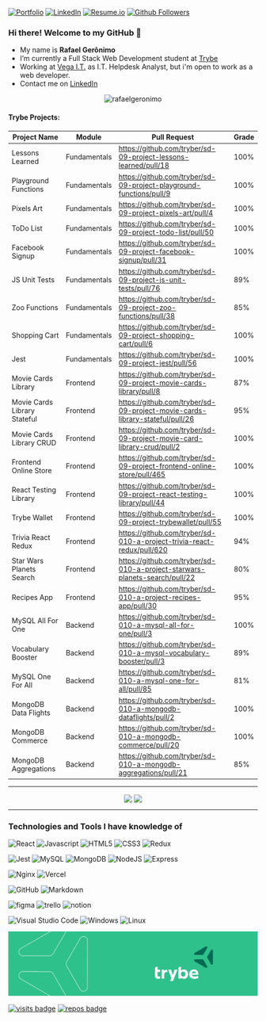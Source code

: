 [![Portfolio][portfolio-shield]][portfolio-url]
[![LinkedIn][linkedin-shield]][linkedin-url]
[![Resume.io][resume-shield]][resume-url]
[![Github Followers][github-follow-shield]][github-follow-url]

<!--My name is Rafael Gerônimo, from Brazil and I'm working on IT area since 2006. -->
### Hi there! Welcome to my GitHub 👋

- My name is **Rafael Gerônimo**
- I’m currently a Full Stack Web Development student at [Trybe](https://www.betrybe.com/)
- Working at [Vega I.T.](https://vegait.com/) as I.T. Helpdesk Analyst, but i'm open to work as a web developer.
- Contact me on [LinkedIn](https://www.linkedin.com/in/rafaelgeronimo/)

<p align="center"><img src="https://github-readme-streak-stats.herokuapp.com/?user=rafaelgeronimo&" alt="rafaelgeronimo" /></p>

#### Trybe Projects:
|Project Name|Module|Pull Request|Grade|
|---|---|---|---|
|Lessons Learned|Fundamentals|https://github.com/tryber/sd-09-project-lessons-learned/pull/18|100%|
|Playground Functions|Fundamentals|https://github.com/tryber/sd-09-project-playground-functions/pull/9|100%|
|Pixels Art|Fundamentals|https://github.com/tryber/sd-09-project-pixels-art/pull/4|100%|
|ToDo List|Fundamentals|https://github.com/tryber/sd-09-project-todo-list/pull/50|100%|
|Facebook Signup|Fundamentals|https://github.com/tryber/sd-09-project-facebook-signup/pull/31|100%|
|JS Unit Tests|Fundamentals|https://github.com/tryber/sd-09-project-js-unit-tests/pull/76|89%|
|Zoo Functions|Fundamentals|https://github.com/tryber/sd-09-project-zoo-functions/pull/38|85%|
|Shopping Cart|Fundamentals|https://github.com/tryber/sd-09-project-shopping-cart/pull/6|100%|
|Jest|Fundamentals|https://github.com/tryber/sd-09-project-jest/pull/56|100%|
|Movie Cards Library|Frontend|https://github.com/tryber/sd-09-project-movie-cards-library/pull/8|87%|
|Movie Cards Library Stateful|Frontend|https://github.com/tryber/sd-09-project-movie-cards-library-stateful/pull/26|95%|
|Movie Cards Library CRUD|Frontend|https://github.com/tryber/sd-09-project-movie-card-library-crud/pull/2|100%|
|Frontend Online Store|Frontend|https://github.com/tryber/sd-09-project-frontend-online-store/pull/465|100%|
|React Testing Library|Frontend|https://github.com/tryber/sd-09-project-react-testing-library/pull/44|100%|
|Trybe Wallet|Frontend|https://github.com/tryber/sd-09-project-trybewallet/pull/55|100%|
|Trivia React Redux|Frontend|https://github.com/tryber/sd-010-a-project-trivia-react-redux/pull/620|94%|
|Star Wars Planets Search|Frontend|https://github.com/tryber/sd-010-a-project-starwars-planets-search/pull/22|80%|
|Recipes App|Frontend|https://github.com/tryber/sd-010-a-project-recipes-app/pull/30|95%|
|MySQL All For One|Backend|https://github.com/tryber/sd-010-a-mysql-all-for-one/pull/3|100%|
|Vocabulary Booster|Backend|https://github.com/tryber/sd-010-a-mysql-vocabulary-booster/pull/3|89%|
|MySQL One For All|Backend|https://github.com/tryber/sd-010-a-mysql-one-for-all/pull/85|81%|
|MongoDB Data Flights|Backend|https://github.com/tryber/sd-010-a-mongodb-dataflights/pull/2|100%|
|MongoDB Commerce|Backend|https://github.com/tryber/sd-010-a-mongodb-commerce/pull/20|100%|
|MongoDB Aggregations|Backend|https://github.com/tryber/sd-010-a-mongodb-aggregations/pull/21|85%|

<hr>
<p align="center">
        <img align="center" src="https://github-readme-stats.vercel.app/api?username=rafaelgeronimo&count_private=true&show_icons=true&layout=compact&title_color=161b22&icon_color=00d9ff&text_color=161b22&bg_color=fff" />
        <!--<br /><br />
        <!--
        <a href="https://wakatime.com/@rafaelgeronimo">
                <img alig="center" src="https://github-readme-stats.vercel.app/api/wakatime?username=rafaelgeronimo" />
        </a>
        -->
        <!--
</p>
<p align="center">
        -->
        <img align="center" src="https://github-readme-stats.vercel.app/api/top-langs/?username=rafaelgeronimo&show_icons=true&layout=compact&title_color=161b22&icon_color=00d9ff&text_color=161b22&bg_color=fff" /><br />
</p>
<hr>

### Technologies and Tools I have knowledge of
![React][react-shield]
![Javascript][javascript-shield]
![HTML5][html-shield]
![CSS3][css-shield]
![Redux][redux-shield]

![Jest][jest-shield]
![MySQL][mysql-shield]
![MongoDB][mongodb-shield]
![NodeJS][nodejs-shield]
![Express][express-shield]

![Nginx][nginx-shield]
![Vercel][vercel-shield]

![GitHub][github-shield]
![Markdown][markdown-shield]

![figma][figma-shield]
![trello][trello-shield]
![notion][notion-shield]

![Visual Studio Code][vscode-shield]
![Windows][windows-shield]
![Linux][linux-shield]

<img src="https://github.com/rafaelgeronimo/rafaelgeronimo/blob/master/trybe_capa.png">

[![visits badge][visits-shield]][visits-url]
[![repos badge][repos-shield]][repos-url]

<!--
<hr>
Now Playing:<br>
<p align="center">
    <a href="https://open.spotify.com/user/rafaelgeronimo_" target="_blank" title="Click to visit my Spotify profile">
        <img align="center" src="https://github-play.vercel.app/api/spotify" />
    <a>
</p>
-->

<!-- MARKDOWN LINKS & IMAGES -->
[portfolio-shield]: https://img.shields.io/badge/Website-geronimo.dev-black?style=for-the-badge
[portfolio-url]: https://geronimo.dev

[linkedin-shield]: https://img.shields.io/badge/-LinkedIn-blue?logo=Linkedin&logoColor=white&style=for-the-badge
[linkedin-url]: https://linkedin.com/in/rafaelgeronimo

[resume-shield]: https://img.shields.io/badge/my-Resume-9cf?style=for-the-badge
[resume-url]: https://resume.io/r/2IaNIsucz

[github-follow-shield]: https://img.shields.io/github/followers/rafaelgeronimo?label=follow&style=for-the-badge&logo=Github
[github-follow-url]: https://github.com/rafaelgeronimo

[javascript-shield]: https://img.shields.io/badge/javascript-%23323330.svg?style=for-the-badge&logo=javascript&logoColor=%23F7DF1E
[html-shield]: https://img.shields.io/badge/html5-%23E34F26.svg?style=for-the-badge&logo=html5&logoColor=white
[css-shield]: https://img.shields.io/badge/css3-%231572B6.svg?style=for-the-badge&logo=css3&logoColor=white
[react-shield]: https://img.shields.io/badge/react-%2320232a.svg?style=for-the-badge&logo=react&logoColor=%2361DAFB
[markdown-shield]: https://img.shields.io/badge/markdown-%23000000.svg?style=for-the-badge&logo=markdown&logoColor=white
[redux-shield]: https://img.shields.io/badge/redux-%23593d88.svg?style=for-the-badge&logo=redux&logoColor=white
[mysql-shield]: https://img.shields.io/badge/mysql-%2300f.svg?style=for-the-badge&logo=mysql&logoColor=white
[mongodb-shield]: https://img.shields.io/badge/MongoDB-%234ea94b.svg?style=for-the-badge&logo=mongodb&logoColor=white
[nodejs-shield]: https://img.shields.io/badge/node.js-6DA55F?style=for-the-badge&logo=node.js&logoColor=white
[express-shield]: https://img.shields.io/badge/express.js-%23404d59.svg?style=for-the-badge&logo=express&logoColor=%2361DAFB
[jest-shield]: https://img.shields.io/badge/-jest-%23C21325?style=for-the-badge&logo=jest&logoColor=white
[nginx-shield]: https://img.shields.io/badge/nginx-%23009639.svg?style=for-the-badge&logo=nginx&logoColor=white
[github-shield]: https://img.shields.io/badge/github-%23121011.svg?style=for-the-badge&logo=github&logoColor=white
[vercel-shield]: https://img.shields.io/badge/vercel-%23000000.svg?style=for-the-badge&logo=vercel&logoColor=white
[vscode-shield]: https://img.shields.io/badge/VisualStudioCode-0078d7.svg?style=for-the-badge&logo=visual-studio-code&logoColor=white
[windows-shield]: https://img.shields.io/badge/Windows-0078D6?style=for-the-badge&logo=windows&logoColor=white
[linux-shield]: https://img.shields.io/badge/Linux-FCC624?style=for-the-badge&logo=linux&logoColor=black
[figma-shield]: https://img.shields.io/badge/figma-%23F24E1E.svg?style=for-the-badge&logo=figma&logoColor=white
[trello-shield]: https://img.shields.io/badge/Trello-%23026AA7.svg?style=for-the-badge&logo=Trello&logoColor=white
[notion-shield]: https://img.shields.io/badge/Notion-%23000000.svg?style=for-the-badge&logo=notion&logoColor=white



[visits-shield]: https://badges.pufler.dev/visits/rafaelgeronimo/rafaelgeronimo?logo=GitHub&label=Visits&color=blue&logoColor=white&style=for-the-badge
[visits-url]: https://github.com/rafaelgeronimo

[repos-shield]: https://badges.pufler.dev/repos/rafaelgeronimo?logo=GitHub&label=Public-Repos&color=orange&logoColor=white&style=for-the-badge
[repos-url]: https://badges.pufler.dev/repos/rafaelgeronimo
